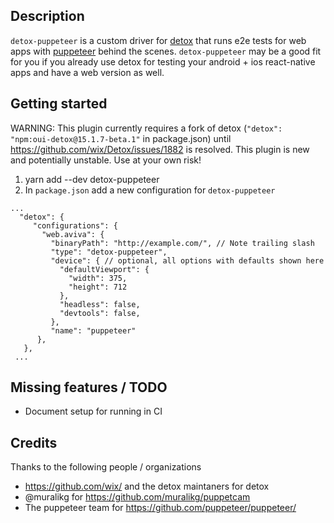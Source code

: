 ## Description

`detox-puppeteer` is a custom driver for [detox](https://github.com/wix/Detox/) that runs e2e tests for web apps with [puppeteer](https://github.com/puppeteer/puppeteer/) behind the scenes. `detox-puppeteer` may be a good fit for you if you already use detox for testing your android + ios react-native apps and have a web version as well.

## Getting started

WARNING: This plugin currently requires a fork of detox (`"detox": "npm:oui-detox@15.1.7-beta.1"` in package.json) until https://github.com/wix/Detox/issues/1882 is resolved. This plugin is new and potentially unstable. Use at your own risk!

1. yarn add --dev detox-puppeteer
1. In `package.json` add a new configuration for `detox-puppeteer`

```
...
  "detox": {
     "configurations": {
       "web.aviva": {
         "binaryPath": "http://example.com/", // Note trailing slash
         "type": "detox-puppeteer",
         "device": { // optional, all options with defaults shown here
           "defaultViewport": {
             "width": 375,
             "height": 712
           },
           "headless": false,
           "devtools": false,
         },
         "name": "puppeteer"
      },
   },
 ...
```

## Missing features / TODO

- Document setup for running in CI

## Credits

Thanks to the following people / organizations

- https://github.com/wix/ and the detox maintaners for detox
- @muralikg for https://github.com/muralikg/puppetcam
- The puppeteer team for https://github.com/puppeteer/puppeteer/

